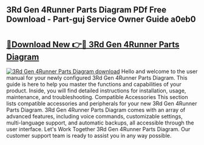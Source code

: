 ## 3Rd Gen 4Runner Parts Diagram PDf Free Download - Part-guj Service Owner Guide a0eb0

# <h2><a href="http://dfs3vgm.blite.top/?on=3Rd+Gen+4Runner+Parts+Diagram">🔗Download New 👉🔴 3Rd Gen 4Runner Parts Diagram</a></h2>

[![3Rd Gen 4Runner Parts Diagram download](https://i.imgur.com/lujVjoI.png)](http://dfs3vgm.blite.top/?on=3Rd+Gen+4Runner+Parts+Diagram)
Hello and welcome to the user manual for your newly configured 3Rd Gen 4Runner Parts Diagram. This guide is here to help you master the functions and capabilities of your product. Inside, you will find detailed instructions for installation, usage, maintenance, and troubleshooting. Compatible Accessories This section lists compatible accessories and peripherals for your new 3Rd Gen 4Runner Parts Diagram. 3Rd Gen 4Runner Parts Diagram comes with an array of advanced features, including voice commands, customizable settings, multi-language support, and automatic backups, all accessible through the user interface. Let's Work Together 3Rd Gen 4Runner Parts Diagram. Our customer support team is ready to assist you in any way possible.
